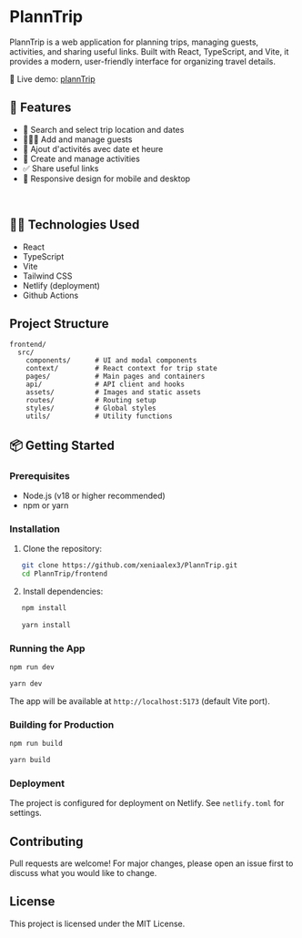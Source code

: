 # PlannTrip

PlannTrip is a web application for planning trips, managing guests, activities, and sharing useful links. Built with React, TypeScript, and Vite, it provides a modern, user-friendly interface for organizing travel details.

🔗 Live demo: [plannTrip](https://planntrip.netlify.app/)

## 🧰 Features

- 🧭 Search and select trip location and dates
- 🧑‍🤝‍🧑 Add and manage guests
- 📅 Ajout d'activités avec date et heure
- 🔗 Create and manage activities
- ✅ Share useful links
- 🧠 Responsive design for mobile and desktop

<br>

## 🧑‍💻 Technologies Used

- React
- TypeScript
- Vite
- Tailwind CSS
- Netlify (deployment)
- Github Actions

## Project Structure
```
frontend/
  src/
    components/      # UI and modal components
    context/         # React context for trip state
    pages/           # Main pages and containers
    api/             # API client and hooks
    assets/          # Images and static assets
    routes/          # Routing setup
    styles/          # Global styles
    utils/           # Utility functions
```

## 📦 Getting Started

### Prerequisites
- Node.js (v18 or higher recommended)
- npm or yarn

### Installation
1. Clone the repository:

```bash
   git clone https://github.com/xeniaalex3/PlannTrip.git
   cd PlannTrip/frontend

```
2. Install dependencies:

```bash
   npm install
   
   yarn install
```

### Running the App
```bash
npm run dev

yarn dev
```
The app will be available at `http://localhost:5173` (default Vite port).

### Building for Production

```bash
npm run build

yarn build
```

### Deployment
The project is configured for deployment on Netlify. See `netlify.toml` for settings.

## Contributing
Pull requests are welcome! For major changes, please open an issue first to discuss what you would like to change.

## License
This project is licensed under the MIT License.

